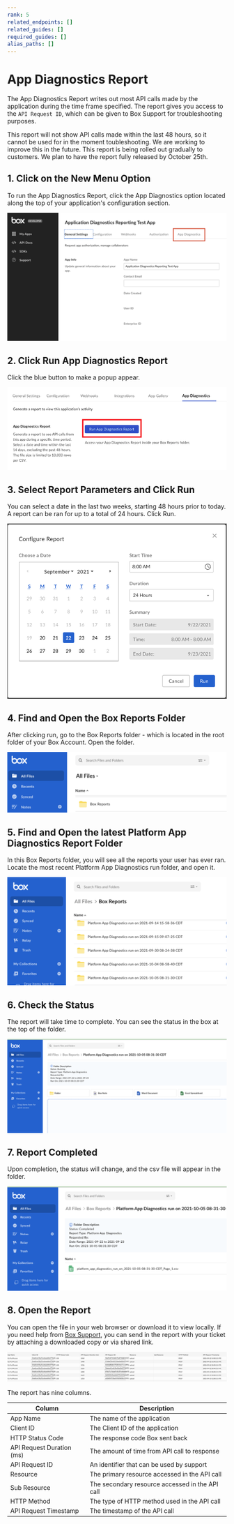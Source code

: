 ```yaml
---
rank: 5
related_endpoints: []
related_guides: []
required_guides: []
alias_paths: []
---
```


# App Diagnostics Report

The App Diagnostics Report writes out most API calls made by the application
during the time frame specified. The report gives you access to the
`API Request ID`, which can be given to Box Support for troubleshooting
purposes.

<Message type="warning">
  This report will not show API calls made within the last 48 hours, so it
  cannot be used for in the moment toubleshooting. We are working to improve
  this in the future.
</Message>

<Message type="notice">
This report is being rolled out gradually to customers. We plan to have the
report fully released by October 25th.
</Message>

## 1. Click on the New Menu Option

To run the App Diagnostics Report, click the App Diagnostics option located
along the top of your application's configuration section.

<ImageFrame center shadow>

![New Menu Option](./images/New-Menu-Option.png)

</ImageFrame>

 ## 2. Click Run App Diagnostics Report

Click the blue button to make a popup appear.

<ImageFrame center shadow>

![App Diagnostic Menu](./images/Menu-Option-Screen.png)

</ImageFrame>

## 3. Select Report Parameters and Click Run

You can select a date in the last two weeks, starting 48 hours prior to today.
A report can be ran for up to a total of 24 hours. Click Run.

<ImageFrame center shadow>

![Report Options](./images/Report-Option-Screen.png)

</ImageFrame>

## 4. Find and Open the Box Reports Folder

After clicking run, go to the Box Reports folder - which is located in the root
folder of your Box Account. Open the folder.

<ImageFrame center shadow>

![Box Report Folder](./images/Box-Report-Folder.png)

</ImageFrame>

## 5. Find and Open the latest Platform App Diagnostics Report Folder

In this Box Reports folder, you will see all the reports your user has ever ran.
Locate the most recent Platform App Diagnostics run folder, and open it.

<ImageFrame center shadow>

![Box Report Folder Contents](./images/Box-Report-Folder-Contents.png)

</ImageFrame>

## 6. Check the Status

The report will take time to complete. You can see the status in the box at the
top of the folder.

<ImageFrame center shadow>

![Status Screen](./images/App-Diagnostics-Status.png)

</ImageFrame>

## 7. Report Completed

Upon completion, the status will change, and the csv file will appear in the
folder.

<ImageFrame center shadow>

![Diagnostics Report](./images/Diagnostics-Report.png)

</ImageFrame>

## 8. Open the Report

You can open the file in your web browser or download it to view locally. If
you need help from [Box Support][support], you can send in the report with your
ticket by attaching a downloaded copy or via shared link. 

<ImageFrame center shadow>

![Report Details](./images/Report-Details.png)

</ImageFrame>

The report has nine columns.

| Column                    | Description                                    |
|---------------------------|------------------------------------------------|
| App Name                  | The name of the application |
| Client ID                 | The Client ID of the application |
| HTTP Status Code          | The response code Box sent back |
| API Request Duration (ms) | The amount of time from API call to response |
| API Request ID            | An identifier that can be used by support |
| Resource                  | The primary resource accessed in the API call |
| Sub Resource              | The secondary resource accessed in the API call |
| HTTP Method               | The type of HTTP method used in the API call |
| API Request Timestamp     | The timestamp of the API call |

[support]: https://support.box.com/hc/en-us/requests/new
